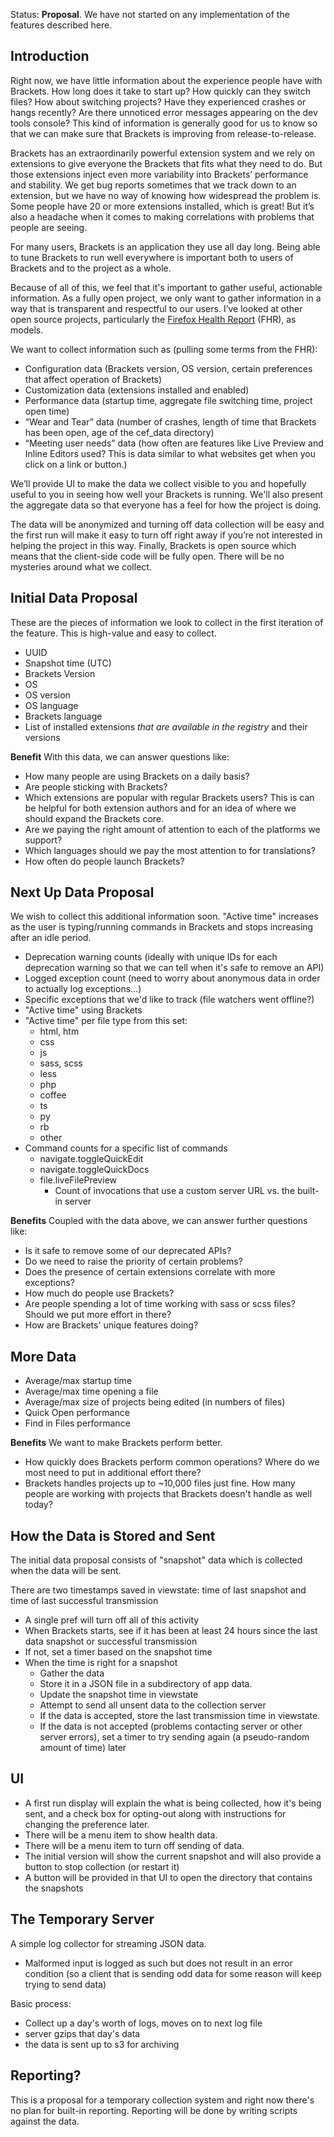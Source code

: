 Status: **Proposal**. We have not started on any implementation of the features described here.

## Introduction

Right now, we have little information about the experience people have with Brackets. How long does it take to start up? How quickly can they switch files? How about switching projects? Have they experienced crashes or hangs recently? Are there unnoticed error messages appearing on the dev tools console? This kind of information is generally good for us to know so that we can make sure that Brackets is improving from release-to-release.

Brackets has an extraordinarily powerful extension system and we rely on extensions to give everyone the Brackets that fits what they need to do. But those extensions inject even more variability into Brackets’ performance and stability. We get bug reports sometimes that we track down to an extension, but we have no way of knowing how widespread the problem is. Some people have 20 or more extensions installed, which is great! But it’s also a headache when it comes to making correlations with problems that people are seeing.

For many users, Brackets is an application they use all day long. Being able to tune Brackets to run well everywhere is important both to users of Brackets and to the project as a whole.

Because of all of this, we feel that it's important to gather useful, actionable information. As a fully open project, we only want to gather information in a way that is transparent and respectful to our users. I’ve looked at other open source projects, particularly the [Firefox Health Report](https://blog.mozilla.org/metrics/2012/09/21/firefox-health-report/) (FHR), as models.

We want to collect information such as (pulling some terms from the FHR):

* Configuration data (Brackets version, OS version, certain preferences that affect operation of Brackets)
* Customization data (extensions installed and enabled)
* Performance data (startup time, aggregate file switching time, project open time)
* “Wear and Tear” data (number of crashes, length of time that Brackets has been open, age of the cef_data directory)
* “Meeting user needs” data (how often are features like Live Preview and Inline Editors used? This is data similar to what websites get when you click on a link or button.)

We’ll provide UI to make the data we collect visible to you and hopefully useful to you in seeing how well your Brackets is running. We'll also present the aggregate data so that everyone has a feel for how the project is doing.

The data will be anonymized and turning off data collection will be easy and the first run will make it easy to turn off right away if you’re not interested in helping the project in this way. Finally, Brackets is open source which means that the client-side code will be fully open. There will be no mysteries around what we collect.

## Initial Data Proposal

These are the pieces of information we look to collect in the first iteration of the feature. This is high-value and easy to collect.

* UUID
* Snapshot time (UTC)
* Brackets Version
* OS
* OS version
* OS language
* Brackets language
* List of installed extensions *that are available in the registry* and their versions

**Benefit** With this data, we can answer questions like:

* How many people are using Brackets on a daily basis?
* Are people sticking with Brackets?
* Which extensions are popular with regular Brackets users? This is can be helpful for both extension authors and for an idea of where we should expand the Brackets core.
* Are we paying the right amount of attention to each of the platforms we support?
* Which languages should we pay the most attention to for translations?
* How often do people launch Brackets?

## Next Up Data Proposal

We wish to collect this additional information soon. "Active time" increases as the user is typing/running commands in Brackets and stops increasing after an idle period.

* Deprecation warning counts (ideally with unique IDs for each deprecation warning so that we can tell when it's safe to remove an API)
* Logged exception count (need to worry about anonymous data in order to actually log exceptions...)
* Specific exceptions that we'd like to track (file watchers went offline?)
* "Active time" using Brackets
* "Active time" per file type from this set:
    * html, htm
    * css
    * js
    * sass, scss
    * less
    * php
    * coffee
    * ts
    * py
    * rb
    * other
* Command counts for a specific list of commands
    * navigate.toggleQuickEdit
    * navigate.toggleQuickDocs
    * file.liveFilePreview
        * Count of invocations that use a custom server URL vs. the built-in server

**Benefits** Coupled with the data above, we can answer further questions like:

* Is it safe to remove some of our deprecated APIs?
* Do we need to raise the priority of certain problems?
* Does the presence of certain extensions correlate with more exceptions?
* How much do people use Brackets?
* Are people spending a lot of time working with sass or scss files? Should we put more effort in there?
* How are Brackets' unique features doing?

## More Data

* Average/max startup time
* Average/max time opening a file
* Average/max size of projects being edited (in numbers of files)
* Quick Open performance
* Find in Files performance

**Benefits** We want to make Brackets perform better.

* How quickly does Brackets perform common operations? Where do we most need to put in additional effort there?
* Brackets handles projects up to ~10,000 files just fine. How many people are working with projects that Brackets doesn't handle as well today?

## How the Data is Stored and Sent

The initial data proposal consists of "snapshot" data which is collected when the data will be sent.

There are two timestamps saved in viewstate: time of last snapshot and time of last successful transmission

* A single pref will turn off all of this activity
* When Brackets starts, see if it has been at least 24 hours since the last data snapshot or successful transmission
* If not, set a timer based on the snapshot time
* When the time is right for a snapshot
    * Gather the data
    * Store it in a JSON file in a subdirectory of app data.
    * Update the snapshot time in viewstate
    * Attempt to send all unsent data to the collection server
    * If the data is accepted, store the last transmission time in viewstate.
    * If the data is not accepted (problems contacting server or other server errors), set a timer to try sending again (a pseudo-random amount of time) later

## UI

* A first run display will explain the what is being collected, how it's being sent, and a check box for opting-out along with instructions for changing the preference later. 
* There will be a menu item to show health data.
* There will be a menu item to turn off sending of data. 
* The initial version will show the current snapshot and will also provide a button to stop collection (or restart it)
* A button will be provided in that UI to open the directory that contains the snapshots

## The Temporary Server

A simple log collector for streaming JSON data.

* Malformed input is logged as such but does not result in an error condition (so a client that is sending odd data for some reason will keep trying to send data)

Basic process:

* Collect up a day's worth of logs, moves on to next log file
* server gzips that day's data
* the data is sent up to s3 for archiving

## Reporting?

This is a proposal for a temporary collection system and right now there's no plan for built-in reporting. Reporting will be done by writing scripts against the data.